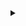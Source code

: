 <details>
  <summary><a href="" target="_blank" rel="noopener"><span></span> </a></summary>  
  1. <a href="" target="_blank" rel="noopener"><span></span> </a>
</details>